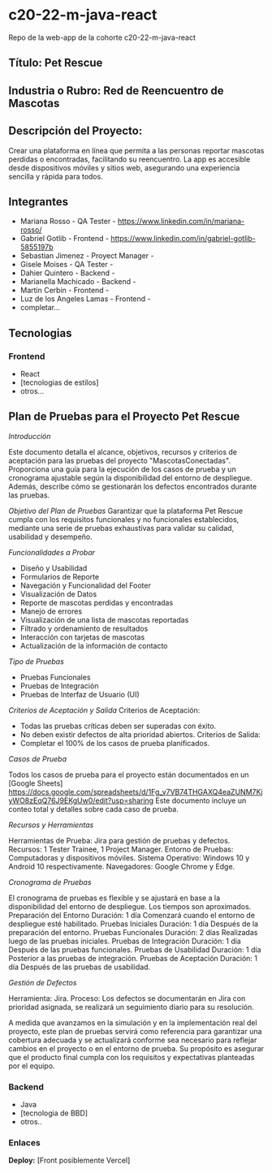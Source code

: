 
# c20-22-m-java-react
Repo de la web-app de la cohorte c20-22-m-java-react
## Título: Pet Rescue
## Industria o Rubro: Red de Reencuentro de Mascotas
## Descripción del Proyecto: 
Crear una plataforma en línea que permita a las personas reportar mascotas perdidas o encontradas, facilitando su reencuentro. La app es accesible desde dispositivos móviles y sitios web, asegurando una experiencia sencilla y rápida para todos.

## Integrantes
- Mariana Rosso  - QA Tester - https://www.linkedin.com/in/mariana-rosso/
- Gabriel Gotlib - Frontend - https://www.linkedin.com/in/gabriel-gotlib-5855197b
- Sebastian Jimenez - Proyect Manager -
- Gisele Moises - QA Tester -
- Dahier Quintero - Backend -
- Marianella Machicado - Backend -
- Martin Cerbin - Frontend -
- Luz de los Angeles Lamas - Frontend - 
- completar...


## Tecnologias

### Frontend
 - React
 - [tecnologias de estilos]
 - otros...


## Plan de Pruebas para el Proyecto Pet Rescue

_Introducción_

Este documento detalla el alcance, objetivos, recursos y criterios de aceptación para las pruebas del proyecto "MascotasConectadas". Proporciona una guía para la ejecución de los casos de prueba y un cronograma ajustable según la disponibilidad del entorno de despliegue. Además, describe cómo se gestionarán los defectos encontrados durante las pruebas.

_Objetivo del Plan de Pruebas_ Garantizar que la plataforma Pet Rescue cumpla con los requisitos funcionales y no funcionales establecidos, mediante una serie de pruebas exhaustivas para validar su calidad, usabilidad y desempeño.

_Funcionalidades a Probar_
* Diseño y Usabilidad
* Formularios de Reporte
* Navegación y Funcionalidad del Footer
* Visualización de Datos
* Reporte de mascotas perdidas y encontradas
* Manejo de errores
* Visualización de una lista de mascotas reportadas
* Filtrado y ordenamiento de resultados
* Interacción con tarjetas de mascotas
* Actualización de la información de contacto

_Tipo de Pruebas_
* Pruebas Funcionales
* Pruebas de Integración
* Pruebas de Interfaz de Usuario (UI)

_Criterios de Aceptación y Salida_
Criterios de Aceptación:
* Todas las pruebas críticas deben ser superadas con éxito.
* No deben existir defectos de alta prioridad abiertos.
Criterios de Salida:
* Completar el 100% de los casos de prueba planificados.

_Casos de Prueba_

Todos los casos de prueba para el proyecto están documentados en un [Google Sheets] https://docs.google.com/spreadsheets/d/1Fg_v7VB74THGAXQ4eaZUNM7KjyWO8zEqQ76J9EKgUw0/edit?usp=sharing 
Este documento incluye un conteo total y detalles sobre cada caso de prueba.

_Recursos y Herramientas_

Herramientas de Prueba: Jira para gestión de pruebas y defectos.
Recursos: 1 Tester Trainee, 1 Project Manager.
Entorno de Pruebas: Computadoras y dispositivos móviles. Sistema Operativo: Windows 10 y Android 10 respectivamente. Navegadores: Google Chrome y Edge.

_Cronograma de Pruebas_

El cronograma de pruebas es flexible y se ajustará en base a la disponibilidad del entorno de despliegue. Los tiempos son aproximados.
Preparación del Entorno
Duración: 1 día
Comenzará cuando el entorno de despliegue esté habilitado.
Pruebas Iniciales
Duración: 1 día
Después de la preparación del entorno.
Pruebas Funcionales
Duración: 2 días
Realizadas luego de las pruebas iniciales.
Pruebas de Integración
Duración: 1 día
Después de las pruebas funcionales.
Pruebas de Usabilidad
Duración: 1 día
Posterior a las pruebas de integración.
Pruebas de Aceptación
Duración: 1 día
Después de las pruebas de usabilidad.

_Gestión de Defectos_

Herramienta: Jira.
Proceso: Los defectos se documentarán en Jira con prioridad asignada, se realizará un seguimiento diario para su resolución.

A medida que avanzamos en la simulación y en la implementación real del proyecto, este plan de pruebas servirá como referencia para garantizar una cobertura adecuada y se actualizará conforme sea necesario para reflejar cambios en el proyecto o en el entorno de prueba. Su propósito es asegurar que el producto final cumpla con los requisitos y expectativas planteadas por el equipo.


### Backend

 - Java
 - [tecnologia de BBD] 
 - otros..
 
### Enlaces

**Deploy:** [Front posiblemente Vercel]

